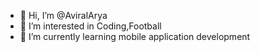 - 👋 Hi, I’m @AviralArya
- 👀 I’m interested in Coding,Football
- 🌱 I’m currently learning mobile application development

<!---
AviralArya/AviralArya is a ✨ special ✨ repository because its `README.md` (this file) appears on your GitHub profile.
You can click the Preview link to take a look at your changes.
--->
